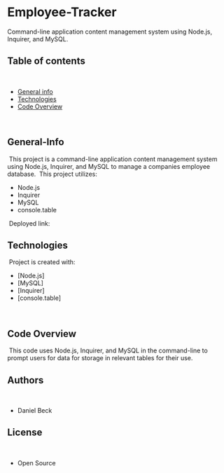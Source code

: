 # Employee-Tracker
Command-line application content management system using Node.js, Inquirer, and MySQL. 

## Table of contents
​
- [General info](#General-Info)
- [Technologies](#Technologies)
- [Code Overview](#Code-Overview)

​
## General-Info
​
This project is a command-line application content management system using Node.js, Inquirer, and MySQL to manage a companies employee database. 
​
This project utilizes:
- Node.js
- Inquirer
- MySQL
- console.table

​
Deployed link: 
​
## Technologies
​
Project is created with:
​
- [Node.js]
- [MySQL]
- [Inquirer]
- [console.table]

​
## Code Overview
​
This code uses Node.js, Inquirer, and MySQL in the command-line to prompt users for data for storage in relevant tables for their use. 
​
## Authors
​
- Daniel Beck
​
## License
​
- Open Source
​
​
​
​
​
​